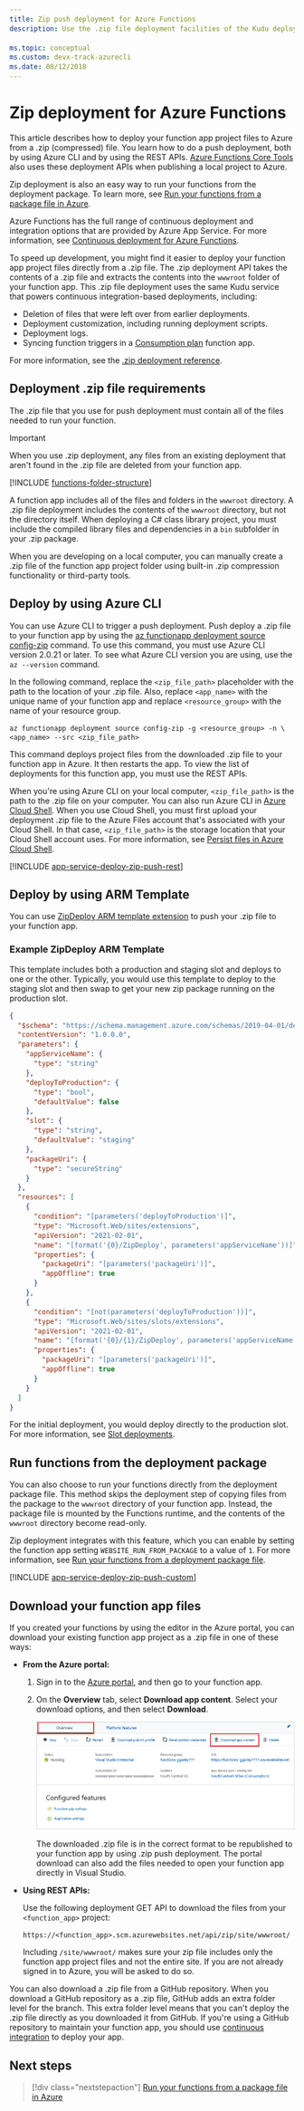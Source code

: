 ```yaml
---
title: Zip push deployment for Azure Functions 
description: Use the .zip file deployment facilities of the Kudu deployment service to publish your Azure Functions.

ms.topic: conceptual
ms.custom: devx-track-azurecli
ms.date: 08/12/2018
---
```


# Zip deployment for Azure Functions

This article describes how to deploy your function app project files to Azure from a .zip (compressed) file. You learn how to do a push deployment, both by using Azure CLI and by using the REST APIs. [Azure Functions Core Tools](functions-run-local.md) also uses these deployment APIs when publishing a local project to Azure. 

Zip deployment is also an easy way to run your functions from the deployment package. To learn more, see [Run your functions from a package file in Azure](run-functions-from-deployment-package.md).

Azure Functions has the full range of continuous deployment and integration options that are provided by Azure App Service. For more information, see [Continuous deployment for Azure Functions](functions-continuous-deployment.md).

To speed up development, you might find it easier to deploy your function app project files directly from a .zip file. The .zip deployment API takes the contents of a .zip file and extracts the contents into the `wwwroot` folder of your function app. This .zip file deployment uses the same Kudu service that powers continuous integration-based deployments, including:

+ Deletion of files that were left over from earlier deployments.
+ Deployment customization, including running deployment scripts.
+ Deployment logs.
+ Syncing function triggers in a [Consumption plan](functions-scale.md) function app.

For more information, see the [.zip deployment reference](https://github.com/projectkudu/kudu/wiki/Deploying-from-a-zip-file).

## Deployment .zip file requirements

The .zip file that you use for push deployment must contain all of the files needed to run your function.

>[!IMPORTANT]
> When you use .zip deployment, any files from an existing deployment that aren't found in the .zip file are deleted from your function app.  

[!INCLUDE [functions-folder-structure](../../includes/functions-folder-structure.md)]

A function app includes all of the files and folders in the `wwwroot` directory. A .zip file deployment includes the contents of the `wwwroot` directory, but not the directory itself. When deploying a C# class library project, you must include the compiled library files and dependencies in a `bin` subfolder in your .zip package.

When you are developing on a local computer, you can manually create a .zip file of the function app project folder using built-in .zip compression functionality or third-party tools.

## <a name="cli"></a>Deploy by using Azure CLI

You can use Azure CLI to trigger a push deployment. Push deploy a .zip file to your function app by using the [az functionapp deployment source config-zip](/cli/azure/functionapp/deployment/source#az-functionapp-deployment-source-config-zip) command. To use this command, you must use Azure CLI version 2.0.21 or later. To see what Azure CLI version you are using, use the `az --version` command.

In the following command, replace the `<zip_file_path>` placeholder with the path to the location of your .zip file. Also, replace `<app_name>` with the unique name of your function app and replace `<resource_group>` with the name of your resource group.

```azurecli-interactive
az functionapp deployment source config-zip -g <resource_group> -n \
<app_name> --src <zip_file_path>
```

This command deploys project files from the downloaded .zip file to your function app in Azure. It then restarts the app. To view the list of deployments for this function app, you must use the REST APIs.

When you're using Azure CLI on your local computer, `<zip_file_path>` is the path to the .zip file on your computer. You can also run Azure CLI in [Azure Cloud Shell](../cloud-shell/overview.md). When you use Cloud Shell, you must first upload your deployment .zip file to the Azure Files account that's associated with your Cloud Shell. In that case, `<zip_file_path>` is the storage location that your Cloud Shell account uses. For more information, see [Persist files in Azure Cloud Shell](../cloud-shell/persisting-shell-storage.md).

[!INCLUDE [app-service-deploy-zip-push-rest](../../includes/app-service-deploy-zip-push-rest.md)]

## <a name="arm"></a>Deploy by using ARM Template

You can use [ZipDeploy ARM template extension](https://github.com/projectkudu/kudu/wiki/MSDeploy-VS.-ZipDeploy#zipdeploy) to push your .zip file to your function app.

### Example ZipDeploy ARM Template

This template includes both a production and staging slot and deploys to one or the other. Typically, you would use this template to deploy to the staging slot and then swap to get your new zip package running on the production slot.  

```json
{
  "$schema": "https://schema.management.azure.com/schemas/2019-04-01/deploymentTemplate.json#",
  "contentVersion": "1.0.0.0",
  "parameters": {
    "appServiceName": {
      "type": "string"
    },
    "deployToProduction": {
      "type": "bool",
      "defaultValue": false
    },
    "slot": {
      "type": "string",
      "defaultValue": "staging"
    },
    "packageUri": {
      "type": "secureString"
    }
  },
  "resources": [
    {
      "condition": "[parameters('deployToProduction')]",
      "type": "Microsoft.Web/sites/extensions",
      "apiVersion": "2021-02-01",
      "name": "[format('{0}/ZipDeploy', parameters('appServiceName'))]",
      "properties": {
        "packageUri": "[parameters('packageUri')]",
        "appOffline": true
      }
    },
    {
      "condition": "[not(parameters('deployToProduction'))]",
      "type": "Microsoft.Web/sites/slots/extensions",
      "apiVersion": "2021-02-01",
      "name": "[format('{0}/{1}/ZipDeploy', parameters('appServiceName'), parameters('slot'))]",
      "properties": {
        "packageUri": "[parameters('packageUri')]",
        "appOffline": true
      }
    }
  ]
}
```

For the initial deployment, you would deploy directly to the production slot. For more information, see [Slot deployments](functions-infrastructure-as-code.md#slot-deployments).

## Run functions from the deployment package

You can also choose to run your functions directly from the deployment package file. This method skips the deployment step of copying files from the package to the `wwwroot` directory of your function app. Instead, the package file is mounted by the Functions runtime, and the contents of the `wwwroot` directory become read-only.  

Zip deployment integrates with this feature, which you can enable by setting the function app setting `WEBSITE_RUN_FROM_PACKAGE` to a value of `1`. For more information, see [Run your functions from a deployment package file](run-functions-from-deployment-package.md).

[!INCLUDE [app-service-deploy-zip-push-custom](../../includes/app-service-deploy-zip-push-custom.md)]

## Download your function app files

If you created your functions by using the editor in the Azure portal, you can download your existing function app project as a .zip file in one of these ways:

+ **From the Azure portal:**

  1. Sign in to the [Azure portal](https://portal.azure.com), and then go to your function app.

  2. On the **Overview** tab, select **Download app content**. Select your download options, and then select **Download**.

      ![Download the function app project](./media/deployment-zip-push/download-project.png)

     The downloaded .zip file is in the correct format to be republished to your function app by using .zip push deployment. The portal download can also add the files needed to open your function app directly in Visual Studio.

+ **Using REST APIs:**

    Use the following deployment GET API to download the files from your `<function_app>` project: 

    ```http
    https://<function_app>.scm.azurewebsites.net/api/zip/site/wwwroot/
    ```

    Including `/site/wwwroot/` makes sure your zip file includes only the function app project files and not the entire site. If you are not already signed in to Azure, you will be asked to do so.  

You can also download a .zip file from a GitHub repository. When you download a GitHub repository as a .zip file, GitHub adds an extra folder level for the branch. This extra folder level means that you can't deploy the .zip file directly as you downloaded it from GitHub. If you're using a GitHub repository to maintain your function app, you should use [continuous integration](functions-continuous-deployment.md) to deploy your app.  

## Next steps

> [!div class="nextstepaction"]
> [Run your functions from a package file in Azure](run-functions-from-deployment-package.md)

[.zip push deployment reference topic]: https://github.com/projectkudu/kudu/wiki/Deploying-from-a-zip-file
